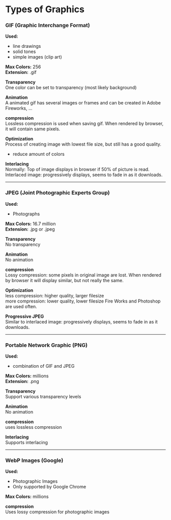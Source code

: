 # Types of Graphics


### GIF (Graphic Interchange Format)

**Used:**

- line drawings
- solid tones
- simple images (clip art)

**Max Colors:** 256 <br>
**Extension:** .gif 

**Transparency** <br>
One color can be set to transparency (most likely background)

**Animation** <br>
A animated gif has several images or frames and can be created in Adobe Fireworks, ...

**compression** <br>
Lossless compression is used when saving gif. When rendered by browser, it will contain same pixels.

**Optimization** <br>
Process of creating image with lowest file size, but still has a good quality. 
- reduce amount of colors

**Interlacing** <br>
Normally: Top of image displays in browser if 50% of picture is read. <br>
Interlaced image: progressively displays, seems to fade in as it downloads. 

---


### JPEG (Joint Photographic Experts Group)


**Used:**

- Photographs

**Max Colors:** 16.7 million <br>
**Extension:** .jpg or .jpeg 

**Transparency** <br>
No transparency

**Animation** <br>
No animation

**compression** <br>
Lossy compression: some pixels in original image are lost. When rendered by browser it will display similar, but not really the same.

**Optimization** <br>
less compression: higher quality, larger filesize <br>
more compression: lower quality, lower filesize
Fire Works and Photoshop are used often.

**Progressive JPEG** <br>
Similar to interlaced image: progressively displays, seems to fade in as it downloads. 

---

### Portable Network Graphic (PNG)

**Used:**

- combination of GIF and JPEG

**Max Colors:** millions <br>
**Extension:** .png

**Transparency** <br>
Support various transparency levels

**Animation** <br>
No animation

**compression** <br>
uses lossless compression


**Interlacing** <br>
Supports interlacing

---

### WebP Images (Google)

**Used:**

- Photographic Images
- Only supported by Google Chrome

**Max Colors:** millions <br>


**compression** <br>
Uses lossy compression for photographic images

